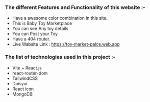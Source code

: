 ### **The different Features and Functionality of this website :-**
- Have a awesome color combination in this site.
- This is Baby Toy Marketplace
- You can see Any toy details
- You can Post your Toy 
- Have a 404 router.
- Live Wabsite Link : https://toy-market-palce.web.app


### **The list of technologies used in this project :-**
- Vite + React.js
- react-router-dom
- TailwindCSS
- Daisyui
- React icon
- MongoDB